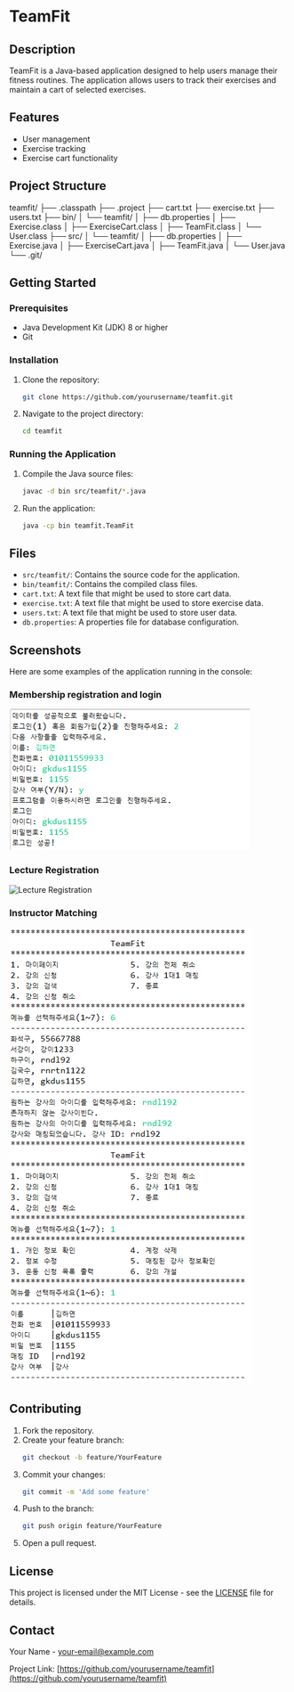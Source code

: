 # TeamFit

## Description
TeamFit is a Java-based application designed to help users manage their fitness routines. The application allows users to track their exercises and maintain a cart of selected exercises.

## Features
- User management
- Exercise tracking
- Exercise cart functionality

## Project Structure
teamfit/
├── .classpath
├── .project
├── cart.txt
├── exercise.txt
├── users.txt
├── bin/
│ └── teamfit/
│ ├── db.properties
│ ├── Exercise.class
│ ├── ExerciseCart.class
│ ├── TeamFit.class
│ └── User.class
├── src/
│ └── teamfit/
│ ├── db.properties
│ ├── Exercise.java
│ ├── ExerciseCart.java
│ ├── TeamFit.java
│ └── User.java
└── .git/

## Getting Started

### Prerequisites
- Java Development Kit (JDK) 8 or higher
- Git

### Installation
1. Clone the repository:
    ```sh
    git clone https://github.com/yourusername/teamfit.git
    ```
2. Navigate to the project directory:
    ```sh
    cd teamfit
    ```

### Running the Application
1. Compile the Java source files:
    ```sh
    javac -d bin src/teamfit/*.java
    ```
2. Run the application:
    ```sh
    java -cp bin teamfit.TeamFit
    ```

## Files
- `src/teamfit/`: Contains the source code for the application.
- `bin/teamfit/`: Contains the compiled class files.
- `cart.txt`: A text file that might be used to store cart data.
- `exercise.txt`: A text file that might be used to store exercise data.
- `users.txt`: A text file that might be used to store user data.
- `db.properties`: A properties file for database configuration.

## Screenshots
Here are some examples of the application running in the console:

### Membership registration and login
![Membership registration and login](images/Membership_registration.png)

### Lecture Registration
![Lecture Registration](images/lecture_registration.png)

### Instructor Matching
![Instructor Matching](images/instructor_matching.png)

## Contributing
1. Fork the repository.
2. Create your feature branch:
    ```sh
    git checkout -b feature/YourFeature
    ```
3. Commit your changes:
    ```sh
    git commit -m 'Add some feature'
    ```
4. Push to the branch:
    ```sh
    git push origin feature/YourFeature
    ```
5. Open a pull request.

## License
This project is licensed under the MIT License - see the [LICENSE](LICENSE) file for details.

## Contact
Your Name - [your-email@example.com](mailto:your-email@example.com)

Project Link: [https://github.com/yourusername/teamfit](https://github.com/yourusername/teamfit)
